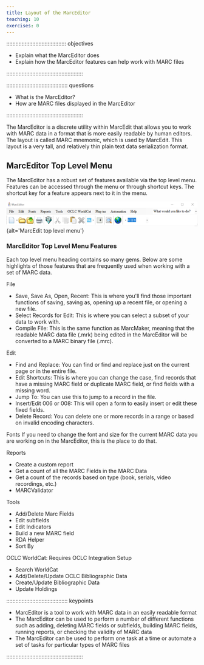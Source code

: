 ```yaml
---
title: Layout of the MarcEditor
teaching: 10
exercises: 0
---
```


::::::::::::::::::::::::::::::::::::::: objectives

- Explain what the MarcEditor does
- Explain how the MarcEditor features can help work with MARC files

::::::::::::::::::::::::::::::::::::::::::::::::::

:::::::::::::::::::::::::::::::::::::::: questions

- What is the MarcEditor?
- How are MARC files displayed in the MarcEditor

::::::::::::::::::::::::::::::::::::::::::::::::::

The MarcEditor is a discrete utility within MarcEdit that allows you to work with
MARC data in a format that is more easily readable by human editors. 
The layout is called MARC mnemonic, which is used by MarcEdit. This layout is a 
very tall, and relatively thin plain text data serialization format. 

## MarcEditor Top Level Menu

The MarcEditor has a robust set of features available via the top level menu. Features can be accessed through the menu or through shortcut keys. The shortcut key for a feature appears next to it in the menu.

![](fig/topLevelFeatures_marcEditor.png){alt='MarcEdit top level menu'}

### MarcEditor Top Level Menu Features

Each top level menu heading contains so many gems. Below are some highlights of those features that are frequently used when working with a set of MARC data.

File

- Save, Save As, Open, Recent: This is where you'll find those important functions of saving, saving as, opening up a recent file, or opening a new file.
- Select Records for Edit: This is where you can select a subset of your data to work with.
- Compile File: This is the same function as MarcMaker, meaning that the readable MARC data file (.mrk) being edited in the MarcEditor will be converted to a MARC binary file (.mrc).

Edit

- Find and Replace: You can find or find and replace just on the current page or in the entire file.
- Edit Shortcuts: This is where you can change the case, find records that have a missing MARC field or duplicate MARC field, or find fields with a missing word.
- Jump To: You can use this to jump to a record in the file.
- Insert/Edit 006 or 008: This will open a form to easily insert or edit these fixed fields.
- Delete Record: You can delete one or more records in a range or based on invalid encoding characters.

Fonts
If you need to change the font and size for the current MARC data you are working on in the MarcEditor, this is the place to do that.

Reports

- Create a custom report
- Get a count of all the MARC Fields in the MARC Data
- Get a count of the records based on type (book, serials, video recordings, etc.)
- MARCValidator

Tools

- Add/Delete Marc Fields
- Edit subfields
- Edit Indicators
- Build a new MARC field
- RDA Helper
- Sort By

OCLC WorldCat: Requires OCLC Integration Setup

- Search WorldCat
- Add/Delete/Update OCLC Bibliographic Data
- Create/Update Bibliographic Data
- Update Holdings

:::::::::::::::::::::::::::::::::::::::: keypoints

- MarcEditor is a tool to work with MARC data in an easily readable format
- The MarcEditor can be used to perform a number of different functions such as adding, deleting MARC fields or subfields, building MARC fields, running reports, or checking the validity of MARC data
- The MarcEditor can be used to perform one task at a time or automate a set of tasks for particular types of MARC files

::::::::::::::::::::::::::::::::::::::::::::::::::


